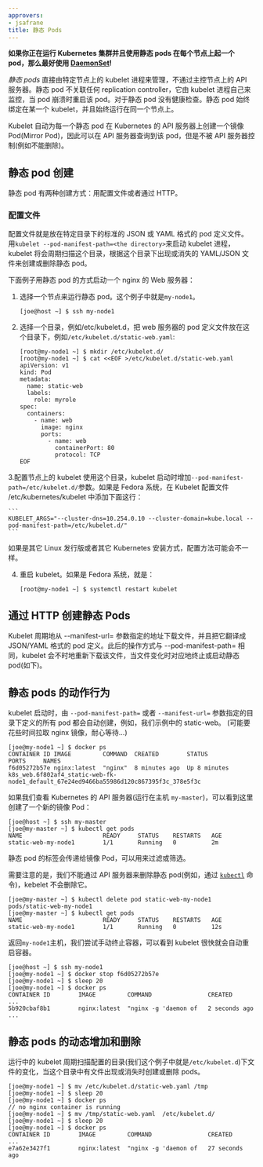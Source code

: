 ```yaml
---
approvers:
- jsafrane
title: 静态 Pods
---
```


**如果你正在运行 Kubernetes 集群并且使用静态 pods 在每个节点上起一个 pod，那么最好使用 [DaemonSet](/cn/docs/concepts/workloads/controllers/daemonset/)!**

*静态 pods* 直接由特定节点上的 kubelet 进程来管理，不通过主控节点上的 API 服务器。静态 pod 不关联任何 replication controller，它由 kubelet 进程自己来监控，当 pod 崩溃时重启该 pod。对于静态 pod 没有健康检查。静态 pod 始终绑定在某一个 kubelet，并且始终运行在同一个节点上。

Kubelet 自动为每一个静态 pod 在 Kubernetes 的 API 服务器上创建一个镜像 Pod(Mirror Pod)，因此可以在 API 服务器查询到该 pod，但是不被 API 服务器控制(例如不能删除)。

## 静态 pod 创建

静态 pod 有两种创建方式：用配置文件或者通过 HTTP。

### 配置文件

配置文件就是放在特定目录下的标准的 JSON 或 YAML 格式的 pod 定义文件。用`kubelet --pod-manifest-path=<the directory>`来启动 kubelet 进程，kubelet 将会周期扫描<the directory>这个目录，根据这个目录下出现或消失的 YAML/JSON 文件来创建或删除静态 pod。

下面例子用静态 pod 的方式启动一个 nginx 的 Web 服务器：

1. 选择一个节点来运行静态 pod。这个例子中就是`my-node1`。

    ```
    [joe@host ~] $ ssh my-node1
    ```

2. 选择一个目录，例如/etc/kubelet.d，把 web 服务器的 pod 定义文件放在这个目录下，例如`/etc/kubelet.d/static-web.yaml`:

    ```
    [root@my-node1 ~] $ mkdir /etc/kubelet.d/
    [root@my-node1 ~] $ cat <<EOF >/etc/kubelet.d/static-web.yaml
    apiVersion: v1
    kind: Pod
    metadata:
      name: static-web
      labels:
        role: myrole
    spec:
      containers:
        - name: web
          image: nginx
          ports:
            - name: web
              containerPort: 80
              protocol: TCP
    EOF
    ```

3.配置节点上的 kubelet 使用这个目录，kubelet 启动时增加`--pod-manifest-path=/etc/kubelet.d/`参数。如果是 Fedora 系统，在 Kubelet 配置文件 /etc/kubernetes/kubelet 中添加下面这行：
	
    ```
    KUBELET_ARGS="--cluster-dns=10.254.0.10 --cluster-domain=kube.local --pod-manifest-path=/etc/kubelet.d/"
    ```

如果是其它 Linux 发行版或者其它 Kubernetes 安装方式，配置方法可能会不一样。

4. 重启 kubelet。如果是 Fedora 系统，就是：

    ```
    [root@my-node1 ~] $ systemctl restart kubelet
    ```

## 通过 HTTP 创建静态 Pods

Kubelet 周期地从 --manifest-url=<URL> 参数指定的地址下载文件，并且把它翻译成 JSON/YAML 格式的 pod 定义。此后的操作方式与 --pod-manifest-path=<directory> 相同，kubelet 会不时地重新下载该文件，当文件变化时对应地终止或启动静态 pod(如下)。

## 静态 pods 的动作行为

kubelet 启动时，由 `--pod-manifest-path=` 或者 `--manifest-url=` 参数指定的目录下定义的所有 pod 都会自动创建，例如，我们示例中的 static-web。 (可能要花些时间拉取 nginx 镜像，耐心等待...)

```shell
[joe@my-node1 ~] $ docker ps
CONTAINER ID IMAGE         COMMAND  CREATED        STATUS         PORTS     NAMES
f6d05272b57e nginx:latest  "nginx"  8 minutes ago  Up 8 minutes             k8s_web.6f802af4_static-web-fk-node1_default_67e24ed9466ba55986d120c867395f3c_378e5f3c
```

如果我们查看 Kubernetes 的 API 服务器(运行在主机 `my-master`)，可以看到这里创建了一个新的镜像 Pod：

```shell
[joe@host ~] $ ssh my-master
[joe@my-master ~] $ kubectl get pods
NAME                       READY     STATUS    RESTARTS   AGE
static-web-my-node1        1/1       Running   0          2m
```

静态 pod 的标签会传递给镜像 Pod，可以用来过滤或筛选。

需要注意的是，我们不能通过 API 服务器来删除静态 pod(例如，通过 [`kubectl`](/docs/user-guide/kubectl/) 命令)，kebelet 不会删除它。

```shell
[joe@my-master ~] $ kubectl delete pod static-web-my-node1
pods/static-web-my-node1
[joe@my-master ~] $ kubectl get pods
NAME                       READY     STATUS    RESTARTS   AGE
static-web-my-node1        1/1       Running   0          12s
```

返回`my-node1`主机，我们尝试手动终止容器，可以看到 kubelet 很快就会自动重启容器。

```shell
[joe@host ~] $ ssh my-node1
[joe@my-node1 ~] $ docker stop f6d05272b57e
[joe@my-node1 ~] $ sleep 20
[joe@my-node1 ~] $ docker ps
CONTAINER ID        IMAGE         COMMAND                CREATED       ...
5b920cbaf8b1        nginx:latest  "nginx -g 'daemon of   2 seconds ago ...
```

## 静态 pods 的动态增加和删除

运行中的 kubelet 周期扫描配置的目录(我们这个例子中就是`/etc/kubelet.d`)下文件的变化，当这个目录中有文件出现或消失时创建或删除 pods。

```shell
[joe@my-node1 ~] $ mv /etc/kubelet.d/static-web.yaml /tmp
[joe@my-node1 ~] $ sleep 20
[joe@my-node1 ~] $ docker ps
// no nginx container is running
[joe@my-node1 ~] $ mv /tmp/static-web.yaml  /etc/kubelet.d/
[joe@my-node1 ~] $ sleep 20
[joe@my-node1 ~] $ docker ps
CONTAINER ID        IMAGE         COMMAND                CREATED           ...
e7a62e3427f1        nginx:latest  "nginx -g 'daemon of   27 seconds ago
```
